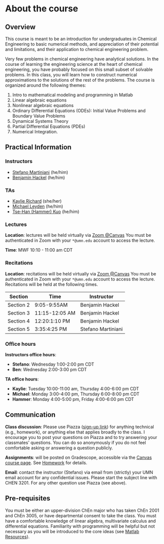 # About the course

## Overview
This course is meant to be an introduction for undergraduates in Chemical Engineering to basic numerical methods, and appreciation of their potential and limitations, and their application to chemical engineering problem.

Very few problems in chemical engineering have analytical solutions. In the course of learning the engineering science at the heart of chemical engineering, you have probably focused on this small subset of solvable problems. In this class, you will learn how to construct numerical approximations to the solutions of the rest of the problems. The course is organized around the following themes:

1. Intro to mathematical modeling and programming in Matlab
2. Linear algebraic equations
3. Nonlinear algebraic equations
4. Ordinary Differential Equations (ODEs): Initial Value Problems and Boundary Value Problems
5. Dynamical Systems Theory
6. Partial Differential Equations (PDEs)
7. Numerical Integration.

## Practical Information

### Instructors

- [Stefano Martiniani](https://www.cems.umn.edu/people/faculty/stefano-martiniani) (he/him)
- [Benjamin Hackel](https://www.cems.umn.edu/people/faculty/benjamin-hackel) (he/him)

### TAs

- [Kaylie Richard](https://www.cems.umn.edu/people/grads/kaylie-richard) (she/her)
- [Michael Leyden](https://www.cems.umn.edu/people/grads/michael-leyden) (he/him)
- [Tse-Han (Hammer) Kuo](https://www.cems.umn.edu/people/grads/tse-han-kuo) (he/him)

### Lectures

**Location**: lectures will be held virtually via [Zoom @Canvas](https://canvas.umn.edu/courses/217014/external_tools/21146) You must be authenticated in Zoom with your `*@umn.edu` account to access the lecture.

**Time**: MWF 10:10 - 11:00 am CDT

### Recitations

**Location**: recitations will be held virtually via [Zoom @Canvas](https://canvas.umn.edu/courses/217014/external_tools/21146) You must be authenticated in Zoom with your `*@umn.edu` account to access the lecture. Recitations will be held at the following times.

| Section    | Time           | Instructor         |
|------------|----------------|--------------------|
| Section 2  | 9:05-9:55AM    | Benjamin Hackel    |
| Section 3  | 11:15-12:05 AM | Benjamin Hackel    |
| Section 4  | 12:20:1:10 PM  | Benjamin Hackel    |
| Section 5  | 3:35:4:25 PM   | Stefano Martiniani |


### Office hours

**Instructors office hours**:

- **Stefano**: Wednesday 1:00-2:00 pm CDT
- **Ben**: Wednesday 2:00-3:00 pm CDT

**TA office hours**:

- **Kaylie**: Tuesday 10:00-11:00 am, Thursday 4:00-6:00 pm CDT
- **Michael**: Monday 3:00-4:00 pm, Thursday 6:00-8:00 pm CDT
- **Hammer**: Monday 4:00-5:00 pm, Friday 4:00-6:00 pm CDT

## Communication
**Class discussion**: Please use Piazza ([sign-up link]( https://piazza.com/umn/spring2021/chen3201/home)) for anything technical (e.g., homework), or anything else that applies broadly to the class. I encourage you to post your questions on Piazza and to try answering your classmates' questions. You can do so anonymously if you do not feel comfortable asking or answering a question publicly.

**Assignments**: will be posted on Gradescope, accessible via the [Canvas course page](https://canvas.umn.edu/courses/217014). See [Homework][2] for details.

**Email**: contact the instructor (Stefano) via email from (strictly) your UMN email account for any confidential issues. Please start the subject line with CHEN 3201. For any other question use Piazza (see above).

## Pre-requisites

You must be either an upper-division ChEn major who has taken ChEn 2001 and ChEn 3005, or have departmental consent to take the class. You must have a comfortable knowledge of linear algebra, multivariate calculus and differential equations. Familiarity with programming will be helpful but not necessary as you will be introduced to the core ideas (see [Matlab Resources][1]).

[1]: resources.md#Matlab
[2]: organization.md#homework
